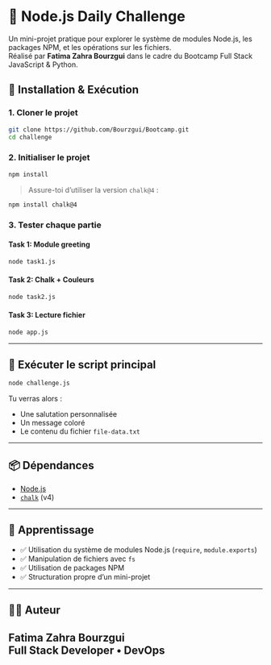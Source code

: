 # 🌟 Node.js Daily Challenge

Un mini-projet pratique pour explorer le système de modules Node.js, les packages NPM, et les opérations sur les fichiers.  
Réalisé par **Fatima Zahra Bourzgui** dans le cadre du Bootcamp Full Stack JavaScript & Python.

## 🚀 Installation & Exécution

### 1. Cloner le projet
```bash
git clone https://github.com/Bourzgui/Bootcamp.git
cd challenge
```

### 2. Initialiser le projet
```bash
npm install
```

> Assure-toi d’utiliser la version `chalk@4` :
```bash
npm install chalk@4
```

### 3. Tester chaque partie

#### Task 1: Module greeting
```bash
node task1.js
```

#### Task 2: Chalk + Couleurs
```bash
node task2.js
```

#### Task 3: Lecture fichier
```bash
node app.js
```

---

## 🎯 Exécuter le script principal

```bash
node challenge.js
```

Tu verras alors :
- Une salutation personnalisée
- Un message coloré
- Le contenu du fichier `file-data.txt`

---

## 📦 Dépendances

- [Node.js](https://nodejs.org/)
- [`chalk`](https://www.npmjs.com/package/chalk) (v4)

---

## 🧠 Apprentissage

- ✅ Utilisation du système de modules Node.js (`require`, `module.exports`)
- ✅ Manipulation de fichiers avec `fs`
- ✅ Utilisation de packages NPM
- ✅ Structuration propre d’un mini-projet

---

## 👩‍💻 Auteur

**Fatima Zahra Bourzgui**  
Full Stack Developer • DevOps   
---

```
 